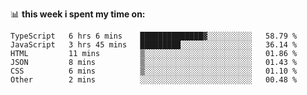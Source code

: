 📊 **this week i spent my time on:**
<!--START_SECTION:waka-->

```text
TypeScript   6 hrs 6 mins    ██████████████▓░░░░░░░░░░   58.79 %
JavaScript   3 hrs 45 mins   █████████░░░░░░░░░░░░░░░░   36.14 %
HTML         11 mins         ▒░░░░░░░░░░░░░░░░░░░░░░░░   01.86 %
JSON         8 mins          ▒░░░░░░░░░░░░░░░░░░░░░░░░   01.43 %
CSS          6 mins          ▒░░░░░░░░░░░░░░░░░░░░░░░░   01.10 %
Other        2 mins          ░░░░░░░░░░░░░░░░░░░░░░░░░   00.48 %
```

<!--END_SECTION:waka-->
